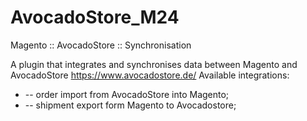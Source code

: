 # AvocadoStore_M24
Magento :: AvocadoStore :: Synchronisation

A plugin that integrates and synchronises data between Magento and AvocadoStore https://www.avocadostore.de/ 
Available integrations:
* -- order import from AvocadoStore into Magento;
* -- shipment export form Magento to Avocadostore;
